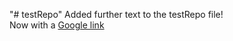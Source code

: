 "# testRepo" 
Added further text to the testRepo file!\
Now with a [Google link](https://www.google.com)